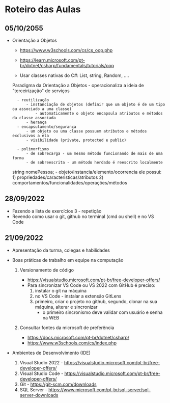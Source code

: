 # Roteiro das Aulas


## 05/10/2055
- Orientação a Objetos 
    - https://www.w3schools.com/cs/cs_oop.php
    - https://learn.microsoft.com/pt-br/dotnet/csharp/fundamentals/tutorials/oop

    - Usar classes nativas do C#: List, string, Random, ....

    Paradigma da Orientação a Objetos 
        - operacionaliza a ideia de "terceirização" de serviços

        - reutilização
            - instanciação de objetos (definir que um objeto é de um tipo ou associado a uma classe)
                - automaticamente o objeto encapsula atributos e métodos da classe associada
            - herança
        - encapsulamento/segurança
            - um objeto ou uma classe possuem atributos e métodos exclusivos a ela
            - visibilidade (private, protected e public)

        - polimorfismo
            - de sobrecarga - um mesmo método funcionando de mais de uma forma
            - de sobreescrita - um método herdado é reescrito localmente

    string nomePessoa;
        - objeto/instancia/elemento/ocorrencia ele possui:
            1) propriedades/caracteristicas/atributos
            2) comportamentos/funcionalidades/operações/métodos

## 28/09/2022
- Fazendo a lista de exercícios 3 - repetição
- Revendo como usar o git, github no terminal (cmd ou shell) e no VS Code


## 21/09/2022

- Apresentação da turma, colegas e habilidades
- Boas práticas de trabalho em equipe na computação
    1) Versionamento de código
        - https://visualstudio.microsoft.com/pt-br/free-developer-offers/
        - Para sincronizar VS Code ou VS 2022 com GitHub é preciso:
            1) instalar o git na máquina
            2) no VS Code - instalar a extensão GitLens
            3) primeiro, criar o projeto no github, segundo, clonar na sua máquina, alterar e sincronizar
                - o primeiro sincronismo deve validar com usuário e senha na WEB

    2) Consultar fontes da microsoft de preferência
        - https://docs.microsoft.com/pt-br/dotnet/csharp/
        - https://www.w3schools.com/cs/index.php

- Ambientes de Desenvolvimento (IDE)
    1) Visual Studio 2022 - https://visualstudio.microsoft.com/pt-br/free-developer-offers/
    2) Visual Studio Code - https://visualstudio.microsoft.com/pt-br/free-developer-offers/
    3) Git - https://git-scm.com/downloads
    4) SQL Server - https://www.microsoft.com/pt-br/sql-server/sql-server-downloads


